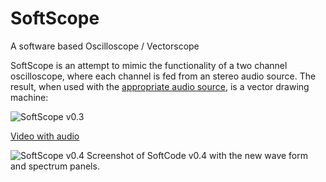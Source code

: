 # SoftScope
A software based Oscilloscope / Vectorscope

SoftScope is an attempt to mimic the functionality of a two channel oscilloscope, where each channel is fed from an stereo audio source.
The result, when used with the [appropriate audio source](http://oscilloscopemusic.com/), is a vector drawing machine:

![SoftScope v0.3](https://xfx.net/stackoverflow/SoftScopeVideo/SoftScope.gif)

[Video with audio](https://xfx.net/stackoverflow/SoftScopeVideo/index.html)

![SoftScope v0.4](https://xfx.net/stackoverflow/SoftScopeVideo/softscope04.png)
Screenshot of SoftCode v0.4 with the new wave form and spectrum panels.

